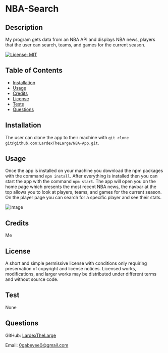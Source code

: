 # NBA-Search

## Description

My program gets data from an NBA API and displays NBA news, players that the user can search, teams, and games for the current season.

[![License: MIT](https://img.shields.io/badge/License-MIT-yellow.svg)](https://opensource.org/licenses/MIT)

## Table of Contents

- [Installation](#installation)
- [Usage](#usage)
- [Credits](#credits)
- [License](#license)
- [Tests](#test)
- [Questions](#questions)

## Installation

The user can clone the app to their machine with `git clone git@github.com:LardexTheLarge/NBA-App.git`.

## Usage

Once the app is installed on your machine you download the npm packages with the command `npm install`. After everything is installed then you can start the app with the command `npm start`. The app will open you on the home page which presents the most recent NBA news, the navbar at the top allows you to look at players, teams, and games for the current season. On the player page you can search for a specific player and see their stats.

![image](https://user-images.githubusercontent.com/100447639/221452677-82b55174-66d2-4409-ac7c-b1fd98ffb9b4.png)


## Credits

Me

## License

A short and simple permissive license with conditions only requiring preservation of copyright and license notices. Licensed works, modifications, and larger works may be distributed under different terms and without source code.

## Test

None

## Questions

GitHub: [LardexTheLarge](https://github.com/LardexTheLarge)

Email: 0gabevee0@gmail.com
